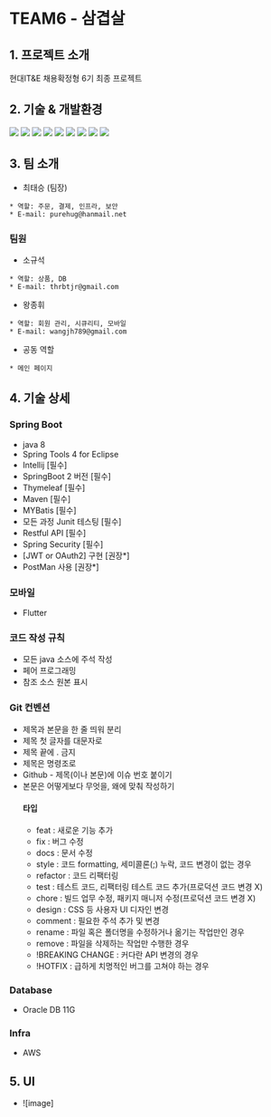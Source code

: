 # TEAM6 - 삼겹살


## 1. 프로젝트 소개
현대IT&E 채용확정형 6기 최종 프로젝트



## 2. 기술 & 개발환경
<div align=> 
<img src="https://img.shields.io/badge/springboot-6DB33F?style=for-the-badge&logo=springboot&logoColor=white">
<img src="https://img.shields.io/badge/JAVA-007396?style=for-the-badge&logo=java&logoColor=white">
<img src="https://img.shields.io/badge/html-E34F26?style=for-the-badge&logo=html5&logoColor=white">
<img src="https://img.shields.io/badge/css-1572B6?style=for-the-badge&logo=css3&logoColor=white">
<img src="https://img.shields.io/badge/javascript-F7DF1E?style=for-the-badge&logo=javascript&logoColor=black">
<img src="https://img.shields.io/badge/eclipse-2C2255?style=for-the-badge&logo=eclipse&logoColor=white"> 
<img src="https://img.shields.io/badge/oracle-F80000?style=for-the-badge&logo=oracle&logoColor=white">
<img src="https://img.shields.io/badge/github-181717?style=for-the-badge&logo=github&logoColor=white">
<img src="https://img.shields.io/badge/amazonaws-232F3E?style=for-the-badge&logo=amazonaws&logoColor=white">

</div>



## 3. 팀 소개

- 최태승 (팀장)

 ```
 * 역할: 주문, 결제, 인프라, 보안
 * E-mail: purehug@hanmail.net
 ```

### 팀원

- 소규석

 ```
 * 역할: 상품, DB
 * E-mail: thrbtjr@gmail.com
 ```


- 왕종휘

 ```
 * 역할: 회원 관리, 시큐리티, 모바일
 * E-mail: wangjh789@gmail.com
 ```

 - 공동 역할
 ```
 * 메인 페이지
 ```

## 4. 기술 상세

### Spring Boot
- java 8
- Spring Tools 4 for Eclipse
- Intellij [필수]
- SpringBoot 2 버전         		         [필수]
- Thymeleaf            				            [필수]
- Maven                			             [필수]
- MYBatis                    			       [필수]
- 모든 과정 Junit 테스팅             	 	[필수]
- Restful API                    [필수]
- Spring Security               			    [필수]
- [JWT or OAuth2] 구현     			         [권장*]
- PostMan 사용                         [권장*]

### 모바일
- Flutter

### 코드 작성 규칙
- 모든 java 소스에 주석 작성     
- 페어 프로그래밍
- 참조 소스 원본 표시

### Git 컨벤션
- 제목과 본문을 한 줄 띄워 분리
- 제목 첫 글자를 대문자로
- 제목 끝에 . 금지
- 제목은 명령조로
- Github - 제목(이나 본문)에 이슈 번호 붙이기
- 본문은 어떻게보다 무엇을, 왜에 맞춰 작성하기
  #### 타입
  - feat : 새로운 기능 추가
  - fix : 버그 수정
  - docs : 문서 수정
  - style : 코드 formatting, 세미콜론(;) 누락, 코드 변경이 없는 경우
  - refactor : 코드 리팩터링
  - test : 테스트 코드, 리팩터링 테스트 코드 추가(프로덕션 코드 변경 X)
  - chore : 빌드 업무 수정, 패키지 매니저 수정(프로덕션 코드 변경 X)
  - design : CSS 등 사용자 UI 디자인 변경
  - comment : 필요한 주석 추가 및 변경
  - rename : 파일 혹은 폴더명을 수정하거나 옮기는 작업만인 경우
  - remove : 파일을 삭제하는 작업만 수행한 경우
  - !BREAKING CHANGE : 커다란 API 변경의 경우
  - !HOTFIX : 급하게 치명적인 버그를 고쳐야 하는 경우

### Database
- Oracle DB 11G


### Infra
- AWS

## 5. UI
- ![image]
